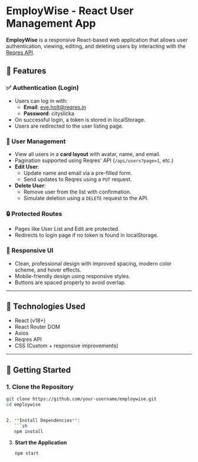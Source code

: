 # EmployWise - React User Management App

**EmployWise** is a responsive React-based web application that allows user authentication, viewing, editing, and deleting users by interacting with the [Reqres API](https://reqres.in/).

## 🔑 Features

### ✅ Authentication (Login)
- Users can log in with:
  - **Email**: eve.holt@reqres.in
  - **Password**: cityslicka
- On successful login, a token is stored in localStorage.
- Users are redirected to the user listing page.

### 👤 User Management
- View all users in a **card layout** with avatar, name, and email.
- Pagination supported using Reqres' API (`/api/users?page=1`, etc.)
- **Edit User**:
  - Update name and email via a pre-filled form.
  - Send updates to Reqres using a `PUT` request.
- **Delete User**:
  - Remove user from the list with confirmation.
  - Simulate deletion using a `DELETE` request to the API.

### 🔒 Protected Routes
- Pages like User List and Edit are protected.
- Redirects to login page if no token is found in localStorage.

### 🎨 Responsive UI
- Clean, professional design with improved spacing, modern color scheme, and hover effects.
- Mobile-friendly design using responsive styles.
- Buttons are spaced properly to avoid overlap.

---

## 🧩 Technologies Used

- React (v18+)
- React Router DOM
- Axios
- Reqres API
- CSS (Custom + responsive improvements)

---

## 🚀 Getting Started

### 1. Clone the Repository

```bash
git clone https://github.com/your-username/employwise.git
cd employwise


2. **Install Dependencies**:
   ```sh
   npm install
   ```
3. **Start the Application**
   ```sh
   npm start
   ```
   
